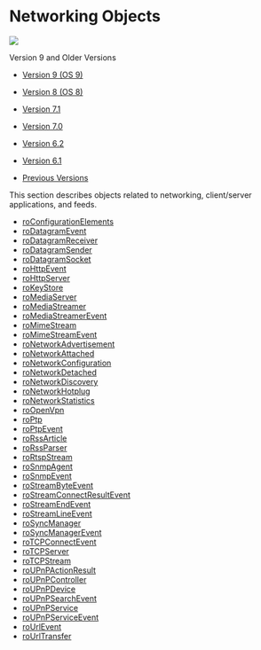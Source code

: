 # Networking Objects

![](https://brightsign.atlassian.net/wiki/images/icons/grey_arrow_down.png)

Version 9 and Older Versions

*   [Version 9 (OS 9)](https://brightsign.atlassian.net/wiki/download/attachments/370674351/BrightScriptReferenceManual_ver9.pdf?version=1&modificationDate=1681926520148&cacheVersion=1&api=v2)
    
*   [Version 8 (OS 8)](https://brightsign.atlassian.net/wiki/download/attachments/370674351/BrightScriptReferenceManual%20(ver%208).pdf?version=1&modificationDate=1681851693731&cacheVersion=1&api=v2)
    
*   [Version 7.1](https://brightsign.atlassian.net/wiki/download/attachments/370674351/BrightScript%20Reference%20Manual%20(ver%207.1).pdf?version=1&modificationDate=1681851450896&cacheVersion=1&api=v2)
    
*   [Version 7.0](https://brightsign.atlassian.net/wiki/download/attachments/370674351/BrightScript%20Reference%20Manual%20(ver%207.0).pdf?version=1&modificationDate=1681851517656&cacheVersion=1&api=v2)
    
*   [Version 6.2](https://brightsign.atlassian.net/wiki/download/attachments/370674351/BrightScript%20Reference%20Manual%20(ver%206.2).pdf?version=1&modificationDate=1681851180597&cacheVersion=1&api=v2)
    
*   [Version 6.1](https://brightsign.atlassian.net/wiki/download/attachments/370674351/BrightSignReferenceManual_V6.1.pdf?version=1&modificationDate=1681851246728&cacheVersion=1&api=v2)
    
*   [Previous Versions](https://support.brightsign.biz/hc/en-us/articles/218067797-Legacy-Documentation-and-User-Guides) 
    

This section describes objects related to networking, client/server applications, and feeds.

*   [roConfigurationElements](./networking-objects/roconfigurationelements.md)
*   [roDatagramEvent](./networking-objects/rodatagramevent.md)
*   [roDatagramReceiver](./networking-objects/rodatagramreceiver.md)
*   [roDatagramSender](./networking-objects/rodatagramsender.md)
*   [roDatagramSocket](./networking-objects/rodatagramsocket.md)
*   [roHttpEvent](./networking-objects/rohttpevent.md)
*   [roHttpServer](./networking-objects/rohttpserver.md)
*   [roKeyStore](./networking-objects/rokeystore.md)
*   [roMediaServer](./networking-objects/romediaserver.md)
*   [roMediaStreamer](./networking-objects/romediastreamer.md)
*   [roMediaStreamerEvent](./networking-objects/romediastreamerevent.md)
*   [roMimeStream](./networking-objects/romimestream.md)
*   [roMimeStreamEvent](./networking-objects/romimestreamevent.md)
*   [roNetworkAdvertisement](./networking-objects/ronetworkadvertisement.md)
*   [roNetworkAttached](./networking-objects/ronetworkattached.md)
*   [roNetworkConfiguration](./networking-objects/ronetworkconfiguration.md)
*   [roNetworkDetached](./networking-objects/ronetworkdetached.md)
*   [roNetworkDiscovery](./networking-objects/ronetworkdiscovery.md)
*   [roNetworkHotplug](./networking-objects/ronetworkhotplug.md)
*   [roNetworkStatistics](./networking-objects/ronetworkstatistics.md)
*   [roOpenVpn](./networking-objects/roopenvpn.md)
*   [roPtp](./networking-objects/roptp.md)
*   [roPtpEvent](./networking-objects/roptpevent.md)
*   [roRssArticle](./networking-objects/rorssarticle.md)
*   [roRssParser](./networking-objects/rorssparser.md)
*   [roRtspStream](./networking-objects/rortspstream.md)
*   [roSnmpAgent](./networking-objects/rosnmpagent.md)
*   [roSnmpEvent](./networking-objects/rosnmpevent.md)
*   [roStreamByteEvent](./networking-objects/rostreambyteevent.md)
*   [roStreamConnectResultEvent](./networking-objects/rostreamconnectresultevent.md)
*   [roStreamEndEvent](./networking-objects/rostreamendevent.md)
*   [roStreamLineEvent](./networking-objects/rostreamlineevent.md)
*   [roSyncManager](./networking-objects/rosyncmanager.md)
*   [roSyncManagerEvent](./networking-objects/rosyncmanagerevent.md)
*   [roTCPConnectEvent](./networking-objects/rotcpconnectevent.md)
*   [roTCPServer](./networking-objects/rotcpserver.md)
*   [roTCPStream](./networking-objects/rotcpstream.md)
*   [roUPnPActionResult](./networking-objects/roupnpactionresult.md)
*   [roUPnPController](./networking-objects/roupnpcontroller.md)
*   [roUPnPDevice](./networking-objects/roupnpdevice.md)
*   [roUPnPSearchEvent](./networking-objects/roupnpsearchevent.md)
*   [roUPnPService](./networking-objects/roupnpservice.md)
*   [roUPnPServiceEvent](./networking-objects/roupnpserviceevent.md)
*   [roUrlEvent](./networking-objects/rourlevent.md)
*   [roUrlTransfer](./networking-objects/rourltransfer.md)